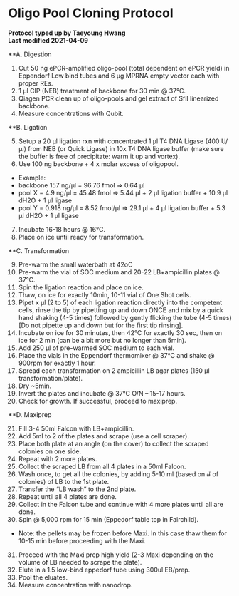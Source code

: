 # Oligo Pool Cloning Protocol

**Protocol typed up by Taeyoung Hwang**  
**Last modified 2021-04-09**  

**A. Digestion

1. Cut 50 ng ePCR-amplified oligo-pool (total dependent on ePCR yield) in Eppendorf Low bind tubes and 6 µg MPRNA empty vector each with proper REs.  
2. 1 µl CIP (NEB) treatment of backbone for 30 min @ 37°C.  
3. Qiagen PCR clean up of oligo-pools and gel extract of SfiI linearized backbone.  
4. Measure concentrations with Qubit.  

**B. Ligation

5. Setup a 20 µl ligation rxn with concentrated 1 µl T4 DNA Ligase (400 U/µl) from NEB (or Quick Ligase) in 10x T4 DNA ligase buffer (make sure the buffer is free of precipitate: warm it up and vortex).  
6. Use 100 ng backbone + 4 x molar excess of oligopool.  
- Example: 
- backbone 157 ng/µl = 96.76 fmol => 0.64 µl
-	pool X = 4.9 ng/µl = 45.48 fmol => 5.44 µl + 2 µl ligation buffer + 10.9 µl dH2O + 1 µl ligase 
-	pool Y = 0.918 ng/µl = 8.52 fmol/µl => 29.1 µl + 4 µl ligation buffer + 5.3 µl dH2O + 1 µl ligase  

7. Incubate 16-18 hours @ 16°C.  
8. Place on ice until ready for transformation.  

**C. Transformation  

9. Pre-warm the small waterbath at 42oC
10. Pre-warm the vial of SOC medium and 20-22 LB+ampicillin plates @ 37°C.  
11. Spin the ligation reaction and place on ice.  
12. Thaw, on ice for exactly 10min, 10-11 vial of One Shot cells.
13. Pipet x µl (2 to 5) of each ligation reaction directly into the competent cells, rinse the tip by pipetting up and down ONCE and mix by a quick hand shaking (4-5 times) followed by gently flicking the tube (4-5 times) [Do not pipette up and down but for the first tip rinsing].  
14. Incubate on ice for 30 minutes, then 42°C for exactly 30 sec, then on ice for 2 min (can be a bit more but no longer than 5min).  
15. Add 250 µl of pre-warmed SOC medium to each vial.  
16. Place the vials in the Eppendorf thermomixer @ 37°C and shake @ 900rpm for exactly 1 hour.  
17. Spread each transformation on 2 ampicillin LB agar plates (150 µl transformation/plate).  
18. Dry ~5min.  
19. Invert the plates and incubate @ 37°C O/N – 15-17 hours.  
20. Check for growth. If successful, proceed to maxiprep.

**D. Maxiprep  

21. Fill 3-4 50ml Falcon with LB+ampicillin.  
22. Add 5ml to 2 of the plates and scrape (use a cell scraper).  
23. Place both plate at an angle (on the cover) to collect the scraped colonies on one side.  
24. Repeat with 2 more plates.  
25. Collect the scraped LB from all 4 plates in a 50ml Falcon.  
26. Wash once, to get all the colonies, by adding 5-10 ml (based on # of colonies) of LB to the 1st plate.  
27. Transfer the “LB wash” to the 2nd plate.  
28. Repeat until all 4 plates are done.  
29. Collect in the Falcon tube and continue with 4 more plates until all are done.  
30. Spin @ 5,000 rpm for 15 min (Eppedorf table top in Fairchild).
- Note: the pellets may be frozen before Maxi. In this case thaw them for 10-15 min before proceeding with the Maxi.  

31. Proceed with the Maxi prep high yield (2-3 Maxi depending on the volume of LB needed to scrape the plate).  
32. Elute in a 1.5 low-bind eppedorf tube using 300ul EB/prep.  
33. Pool the eluates.  
34. Measure concentration with nanodrop.  

